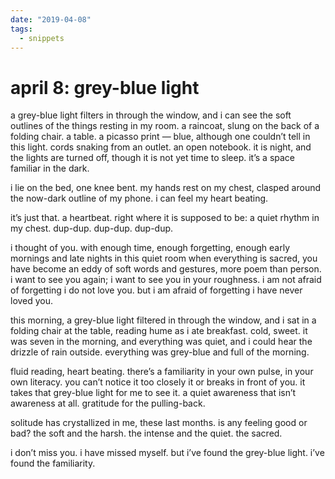 ```yaml
---
date: "2019-04-08"
tags:
  - snippets
---
```

# april 8: grey-blue light

a grey-blue light filters in through the window, and i can see the soft outlines of the things resting in my room. a raincoat, slung on the back of a folding chair. a table. a picasso print — blue, although one couldn’t tell in this light. cords snaking from an outlet. an open notebook. it is night, and the lights are turned off, though it is not yet time to sleep. it’s a space familiar in the dark.

i lie on the bed, one knee bent. my hands rest on my chest, clasped around the now-dark outline of my phone. i can feel my heart beating.

it’s just that. a heartbeat. right where it is supposed to be: a quiet rhythm in my chest. dup-dup. dup-dup. dup-dup.  

i thought of you. with enough time, enough forgetting, enough early mornings and late nights in this quiet room when everything is sacred, you have become an eddy of soft words and gestures, more poem than person. i want to see you again; i want to see you in your roughness. i am not afraid of forgetting i do not love you. but i am afraid of forgetting i have never loved you.

this morning, a grey-blue light filtered in through the window, and i sat in a folding chair at the table, reading hume as i ate breakfast. cold, sweet. it was seven in the morning, and everything was quiet, and i could hear the drizzle of rain outside. everything was grey-blue and full of the morning.

fluid reading, heart beating. there’s a familiarity in your own pulse, in your own literacy. you can’t notice it too closely it or breaks in front of you. it takes that grey-blue light for me to see it. a quiet awareness that isn’t awareness at all. gratitude for the pulling-back.

solitude has crystallized in me, these last months. is any feeling good or bad? the soft and the harsh. the intense and the quiet. the sacred.

i don’t miss you. i have missed myself. but i’ve found the grey-blue light. i’ve found the familiarity.

